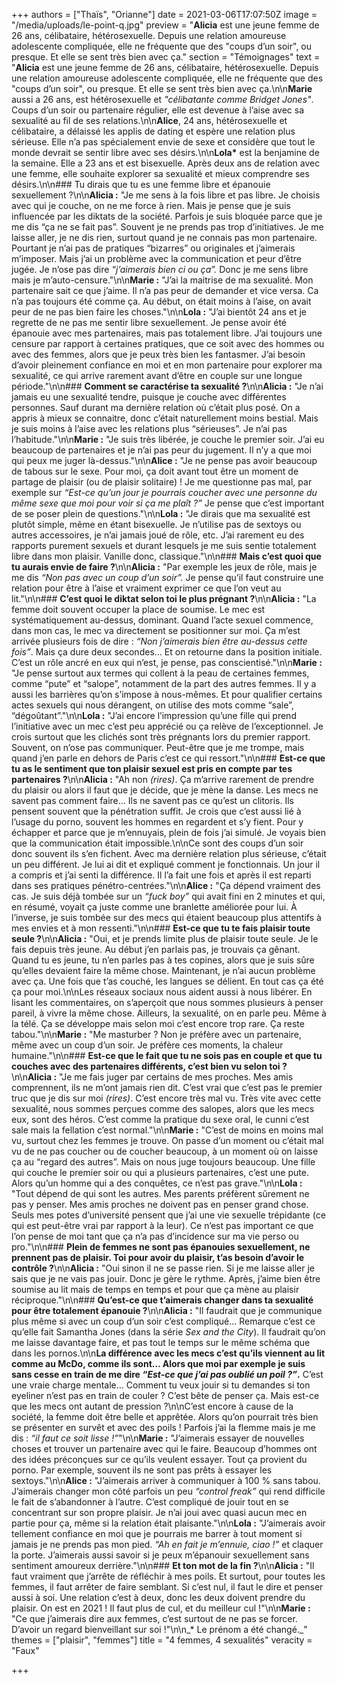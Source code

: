 +++
authors = ["Thaïs", "Orianne"]
date = 2021-03-06T17:07:50Z
image = "/media/uploads/le-point-q.jpg"
preview = "**Alicia** est une jeune femme de 26 ans, célibataire, hétérosexuelle. Depuis une relation amoureuse adolescente compliquée, elle ne fréquente que des \"coups d’un soir\", ou presque. Et elle se sent très bien avec ça."
section = "Témoignages"
text = "**Alicia** est une jeune femme de 26 ans, célibataire, hétérosexuelle. Depuis une relation amoureuse adolescente compliquée, elle ne fréquente que des \"coups d’un soir\", ou presque. Et elle se sent très bien avec ça.\n\n**Marie** aussi a 26 ans, est hétérosexuelle et _\"célibatante comme Bridget Jones\"_. Coups d’un soir ou partenaire régulier, elle est devenue à l’aise avec sa sexualité au fil de ses relations.\n\n**Alice**, 24 ans, hétérosexuelle et célibataire, a délaissé les applis de dating et espère une relation plus sérieuse. Elle n’a pas spécialement envie de sexe et considère que tout le monde devrait se sentir libre avec ses désirs.\n\n**Lola&ast;** est la benjamine de la semaine. Elle a 23 ans et est bisexuelle. Après deux ans de relation avec une femme, elle souhaite explorer sa sexualité et mieux comprendre ses désirs.\n\n### Tu dirais que tu es une femme libre et épanouie sexuellement&nbsp;?\n\n**Alicia&nbsp;:** \"Je me sens à la fois libre et pas libre. Je choisis avec qui je couche, on ne me force à rien. Mais je pense que je suis influencée par les diktats de la société. Parfois je suis bloquée parce que je me dis &ldquo;ça ne se fait pas&rdquo;. Souvent je ne prends pas trop d’initiatives. Je me laisse aller, je ne dis rien, surtout quand je ne connais pas mon partenaire. Pourtant je n’ai pas de pratiques &ldquo;bizarres&rdquo; ou originales et j’aimerais m’imposer. Mais j’ai un problème avec la communication et peur d’être jugée. Je n’ose pas dire _&ldquo;j’aimerais bien ci ou ça&rdquo;._ Donc je me sens libre mais je m’auto-censure.\"\n\n**Marie&nbsp;:** \"J’ai la maitrise de ma sexualité. Mon partenaire sait ce que j’aime. Il n’a pas peur de demander et vice versa. Ca n’a pas toujours été comme ça. Au début, on était moins à l’aise, on avait peur de ne pas bien faire les choses.\"\n\n**Lola&nbsp;:** \"J’ai bientôt 24 ans et je regrette de ne pas me sentir libre sexuellement. Je pense avoir été épanouie avec mes partenaires, mais pas totalement libre. J’ai toujours une censure par rapport à certaines pratiques, que ce soit avec des hommes ou avec des femmes, alors que je peux très bien les fantasmer. J’ai besoin d’avoir pleinement confiance en moi et en mon partenaire pour explorer ma sexualité, ce qui arrive rarement avant d’être en couple sur une longue période.\"\n\n### **Comment se caractérise ta sexualité&nbsp;?**\n\n**Alicia&nbsp;:** \"Je n’ai jamais eu une sexualité tendre, puisque je couche avec différentes personnes. Sauf durant ma dernière relation où c’était plus posé. On a appris à mieux se connaitre, donc c’était naturellement moins bestial. Mais je suis moins à l’aise avec les relations plus &ldquo;sérieuses&rdquo;. Je n’ai pas l’habitude.\"\n\n**Marie&nbsp;:** \"Je suis très libérée, je couche le premier soir. J’ai eu beaucoup de partenaires et je n’ai pas peur du jugement. Il n’y a que moi qui peux me juger là-dessus.\"\n\n**Alice&nbsp;:** \"Je ne pense pas avoir beaucoup de tabous sur le sexe. Pour moi, ça doit avant tout être un moment de partage de plaisir (ou de plaisir solitaire)&nbsp;! Je me questionne pas mal, par exemple sur _&ldquo;Est-ce qu’un jour je pourrais coucher avec une personne du même sexe que moi pour voir si ça me plaît&nbsp;?&rdquo;_ Je pense que c’est important de se poser plein de questions.\"\n\n**Lola&nbsp;:** \"Je dirais que ma sexualité est plutôt simple, même en étant bisexuelle. Je n’utilise pas de sextoys ou autres accessoires, je n’ai jamais joué de rôle, etc. J’ai rarement eu des rapports purement sexuels et durant lesquels je me suis sentie totalement libre dans mon plaisir. Vanille donc, classique.\"\n\n### **Mais c’est quoi que tu aurais envie de faire&nbsp;?**\n\n**Alicia&nbsp;:** \"Par exemple les jeux de rôle, mais je me dis _&ldquo;Non pas avec un coup d’un soir&rdquo;._ Je pense qu’il faut construire une relation pour être à l’aise et vraiment exprimer ce que l’on veut au lit.\"\n\n### **C’est quoi le diktat selon toi le plus prégnant&nbsp;?**\n\n**Alicia&nbsp;:** \"La femme doit souvent occuper la place de soumise. Le mec est systématiquement au-dessus, dominant. Quand l’acte sexuel commence, dans mon cas, le mec va directement se positionner sur moi. Ça m’est arrivée plusieurs fois de dire&nbsp;: _&ldquo;Non j’aimerais bien être au-dessus cette fois&rdquo;_. Mais ça dure deux secondes… Et on retourne dans la position initiale. C’est un rôle ancré en eux qui n’est, je pense, pas conscientisé.\"\n\n**Marie&nbsp;:** \"Je pense surtout aux termes qui collent à la peau de certaines femmes, comme &ldquo;pute&rdquo; et &ldquo;salope&rdquo;, notamment de la part des autres femmes. Il y a aussi les barrières qu’on s’impose à nous-mêmes. Et pour qualifier certains actes sexuels qui nous dérangent, on utilise des mots comme &ldquo;sale&rdquo;, &ldquo;dégoûtant&rdquo;.\"\n\n**Lola&nbsp;:** \"J’ai encore l’impression qu’une fille qui prend l’initiative avec un mec c’est peu apprécié ou ça relève de l’exceptionnel. Je crois surtout que les clichés sont très prégnants lors du premier rapport. Souvent, on n’ose pas communiquer. Peut-être que je me trompe, mais quand j’en parle en dehors de Paris c’est ce qui ressort.\"\n\n### **Est-ce que tu as le sentiment que ton plaisir sexuel est pris en compte par tes partenaires&nbsp;?**\n\n**Alicia&nbsp;:** \"Ah non _(rires)_. Ça m’arrive rarement de prendre du plaisir ou alors il faut que je décide, que je mène la danse. Les mecs ne savent pas comment faire... Ils ne savent pas ce qu’est un clitoris. Ils pensent souvent que la pénétration suffit. Je crois que c’est aussi lié à l’usage du porno, souvent les hommes en regardent et s’y fient. Pour y échapper et parce que je m’ennuyais, plein de fois j’ai simulé. Je voyais bien que la communication était impossible.\n\nCe sont des coups d’un soir donc souvent ils s’en fichent. Avec ma dernière relation plus sérieuse, c’était un peu différent. Je lui ai dit et expliqué comment je fonctionnais. Un jour il a compris et j’ai senti la différence. Il l’a fait une fois et après il est reparti dans ses pratiques pénétro-centrées.\"\n\n**Alice&nbsp;:** \"Ça dépend vraiment des cas. Je suis déjà tombée sur un _&ldquo;fuck boy&rdquo;_ qui avait fini en 2 minutes et qui, en résumé, voyait ça juste comme une branlette améliorée pour lui. À l’inverse, je suis tombée sur des mecs qui étaient beaucoup plus attentifs à mes envies et à mon ressenti.\"\n\n### **Est-ce que tu te fais plaisir toute seule&nbsp;?**\n\n**Alicia&nbsp;:** \"Oui, et je prends limite plus de plaisir toute seule. Je le fais depuis très jeune. Au début j’en parlais pas, je trouvais ça gênant. Quand tu es jeune, tu n’en parles pas à tes copines, alors que je suis sûre qu’elles devaient faire la même chose. Maintenant, je n’ai aucun problème avec ça. Une fois que t’as couché, les langues se délient. En tout cas ça été ça pour moi.\n\nLes réseaux sociaux nous aident aussi à nous libérer. En lisant les commentaires, on s’aperçoit que nous sommes plusieurs à penser pareil, à vivre la même chose. Ailleurs, la sexualité, on en parle peu. Même à la télé. Ça se développe mais selon moi c’est encore trop rare. Ça reste tabou.\"\n\n**Marie&nbsp;:** \"Me masturber&nbsp;? Non je préfère avec un partenaire, même avec un coup d’un soir. Je préfère ces moments, la chaleur humaine.\"\n\n### **Est-ce que le fait que tu ne sois pas en couple et que tu couches avec des partenaires différents, c’est bien vu selon toi&nbsp;?**\n\n**Alicia&nbsp;:** \"Je me fais juger par certains de mes proches. Mes amis comprennent, ils ne m’ont jamais rien dit. C’est vrai que c’est pas le premier truc que je dis sur moi _(rires)_. C’est encore très mal vu. Très vite avec cette sexualité, nous sommes perçues comme des salopes, alors que les mecs eux, sont des héros. C’est comme la pratique du sexe oral, le cunni c’est sale mais la fellation c’est normal.\"\n\n**Marie&nbsp;:** \"C’est de moins en moins mal vu, surtout chez les femmes je trouve. On passe d’un moment ou c’était mal vu de ne pas coucher ou de coucher beaucoup, à un moment où on laisse ça au &ldquo;regard des autres&rdquo;. Mais on nous juge toujours beaucoup. Une fille qui couche le premier soir ou qui a plusieurs partenaires, c’est une pute. Alors qu’un homme qui a des conquêtes, ce n’est pas grave.\"\n\n**Lola&nbsp;:** \"Tout dépend de qui sont les autres. Mes parents préfèrent sûrement ne pas y penser. Mes amis proches ne doivent pas en penser grand chose. Seuls mes potes d’université pensent que j’ai une vie sexuelle trépidante (ce qui est peut-être vrai par rapport à la leur). Ce n’est pas important ce que l’on pense de moi tant que ça n’a pas d’incidence sur ma vie perso ou pro.\"\n\n### **Plein de femmes ne sont pas épanouies sexuellement, ne prennent pas de plaisir. Toi pour avoir du plaisir, t’as besoin d’avoir le contrôle&nbsp;?**\n\n**Alicia&nbsp;:** \"Oui sinon il ne se passe rien. Si je me laisse aller je sais que je ne vais pas jouir. Donc je gère le rythme. Après, j’aime bien être soumise au lit mais de temps en temps et pour que ça mène au plaisir réciproque.\"\n\n### **Qu’est-ce que t’aimerais changer dans ta sexualité pour être totalement épanouie&nbsp;?**\n\n**Alicia&nbsp;:** \"Il faudrait que je communique plus même si avec un coup d’un soir c’est compliqué… Remarque c’est ce qu’elle fait Samantha Jones (dans la série _Sex and the City_). Il faudrait qu’on me laisse davantage faire, et pas tout le temps sur le même schéma que dans les pornos.\n\n**La différence avec les mecs c’est qu’ils viennent au lit comme au McDo, comme ils sont… Alors que moi par exemple je suis sans cesse en train de me dire _&ldquo;Est-ce que j’ai pas oublié un poil&nbsp;?&rdquo;_.** C’est une vraie charge mentale… Comment tu veux jouir si tu demandes si ton eyeliner n’est pas en train de couler&nbsp;? C’est bête de penser ça. Mais est-ce que les mecs ont autant de pression&nbsp;?\n\nC’est encore à cause de la société, la femme doit être belle et apprêtée. Alors qu’on pourrait très bien se présenter en survêt et avec des poils&nbsp;! Parfois j’ai la flemme mais je me dis&nbsp;: _&ldquo;il faut ce soit lisse&nbsp;!&rdquo;_\"\n\n**Marie&nbsp;:** \"J’aimerais essayer de nouvelles choses et trouver un partenaire avec qui le faire. Beaucoup d’hommes ont des idées préconçues sur ce qu’ils veulent essayer. Tout ça provient du porno. Par exemple, souvent ils ne sont pas prêts à essayer les sextoys.\"\n\n**Alice&nbsp;:** \"J’aimerais arriver à communiquer à 100&nbsp;% sans tabou. J’aimerais changer mon côté parfois un peu _&ldquo;control freak&rdquo;_ qui rend difficile le fait de s’abandonner à l’autre. C’est compliqué de jouir tout en se concentrant sur son propre plaisir. Je n’ai joui avec quasi aucun mec en partie pour ça, même si la relation était plaisante.\"\n\n**Lola&nbsp;:** \"J’aimerais avoir tellement confiance en moi que je pourrais me barrer à tout moment si jamais je ne prends pas mon pied. _&ldquo;Ah en fait je m’ennuie, ciao&nbsp;!&rdquo;_ et claquer la porte. J’aimerais aussi savoir si je peux m’épanouir sexuellement sans sentiment amoureux derrière.\"\n\n### **Et ton mot de la fin&nbsp;?**\n\n**Alicia&nbsp;:** \"Il faut vraiment que j’arrête de réfléchir à mes poils. Et surtout, pour toutes les femmes, il faut arrêter de faire semblant. Si c’est nul, il faut le dire et penser aussi à soi. Une relation c’est à deux, donc les deux doivent prendre du plaisir. On est en 2021&nbsp;! Il faut plus de cul, et du meilleur cul&nbsp;!\"\n\n**Marie&nbsp;:** \"Ce que j’aimerais dire aux femmes, c’est surtout de ne pas se forcer. D’avoir un regard bienveillant sur soi&nbsp;!\"\n\n_&ast; Le prénom a été changé._"
themes = ["plaisir", "femmes"]
title = "4 femmes, 4 sexualités"
veracity = "Faux"

+++
